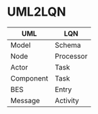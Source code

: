 # UML2LQN

| UML		| LQN       |
| --------- | --------- |
| Model		| Schema    |
| Node		| Processor |
| Actor		| Task      |
| Component | Task      |
| BES       | Entry     |
| Message   | Activity  |

